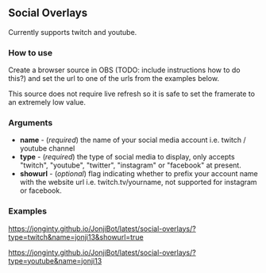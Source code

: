 ## Social Overlays
Currently supports twitch and youtube.

### How to use
Create a browser source in OBS (TODO: include instructions how to do this?) and set the url to one of the urls from the examples below.

This source does not require live refresh so it is safe to set the framerate to an extremely low value.

### Arguments

- **name** - (*required*) the name of your social media account i.e. twitch / youtube channel
- **type** - (*required*) the type of social media to display, only accepts "twitch", "youtube", "twitter", "instagram" or "facebook" at present.
- **showurl** - (*optional*) flag indicating whether to prefix your account name with the website url i.e. twitch.tv/yourname, not supported for instagram or facebook.

### Examples
<https://jonginty.github.io/JonjiBot/latest/social-overlays/?type=twitch&name=jonji13&showurl=true>

<https://jonginty.github.io/JonjiBot/latest/social-overlays/?type=youtube&name=jonji13>



